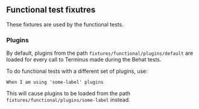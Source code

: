 ## Functional test fixutres

These fixtures are used by the functional tests.

### Plugins

By default, plugins from the path `fixtures/functional/plugins/default` are loaded for every call to Terminus made during the Behat tests.

To do functional tests with a different set of plugins, use:

    When I am using 'some-label' plugins

This will cause plugins to be loaded from the path `fixtures/functional/plugins/some-label` instead.
